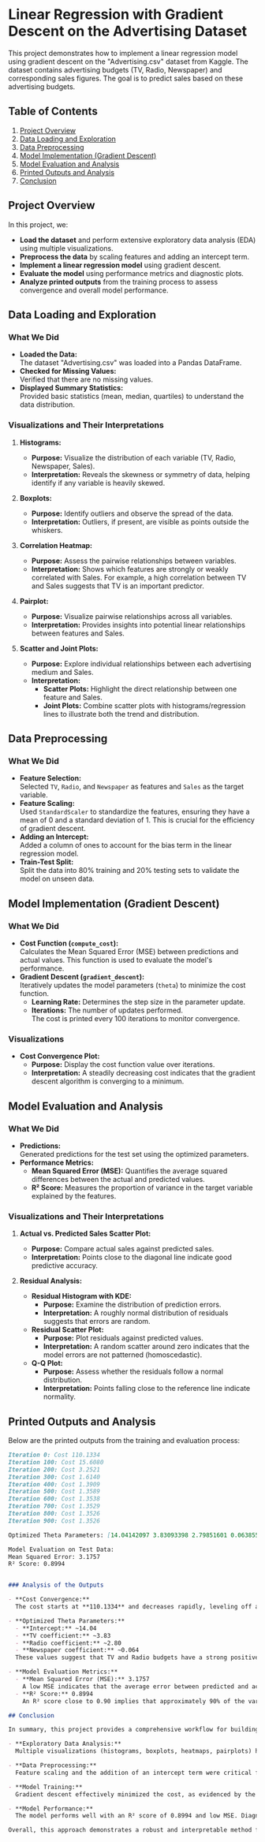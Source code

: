 # Linear Regression with Gradient Descent on the Advertising Dataset

This project demonstrates how to implement a linear regression model using gradient descent on the "Advertising.csv" dataset from Kaggle. The dataset contains advertising budgets (TV, Radio, Newspaper) and corresponding sales figures. The goal is to predict sales based on these advertising budgets.

## Table of Contents

1. [Project Overview](#project-overview)
2. [Data Loading and Exploration](#data-loading-and-exploration)
3. [Data Preprocessing](#data-preprocessing)
4. [Model Implementation (Gradient Descent)](#model-implementation-gradient-descent)
5. [Model Evaluation and Analysis](#model-evaluation-and-analysis)
6. [Printed Outputs and Analysis](#printed-outputs-and-analysis)
7. [Conclusion](#conclusion)

## Project Overview

In this project, we:
- **Load the dataset** and perform extensive exploratory data analysis (EDA) using multiple visualizations.
- **Preprocess the data** by scaling features and adding an intercept term.
- **Implement a linear regression model** using gradient descent.
- **Evaluate the model** using performance metrics and diagnostic plots.
- **Analyze printed outputs** from the training process to assess convergence and overall model performance.

## Data Loading and Exploration

### What We Did
- **Loaded the Data:**  
  The dataset "Advertising.csv" was loaded into a Pandas DataFrame.
- **Checked for Missing Values:**  
  Verified that there are no missing values.
- **Displayed Summary Statistics:**  
  Provided basic statistics (mean, median, quartiles) to understand the data distribution.

### Visualizations and Their Interpretations

1. **Histograms:**  
   - **Purpose:** Visualize the distribution of each variable (TV, Radio, Newspaper, Sales).  
   - **Interpretation:** Reveals the skewness or symmetry of data, helping identify if any variable is heavily skewed.

2. **Boxplots:**  
   - **Purpose:** Identify outliers and observe the spread of the data.  
   - **Interpretation:** Outliers, if present, are visible as points outside the whiskers.

3. **Correlation Heatmap:**  
   - **Purpose:** Assess the pairwise relationships between variables.  
   - **Interpretation:** Shows which features are strongly or weakly correlated with Sales. For example, a high correlation between TV and Sales suggests that TV is an important predictor.

4. **Pairplot:**  
   - **Purpose:** Visualize pairwise relationships across all variables.  
   - **Interpretation:** Provides insights into potential linear relationships between features and Sales.

5. **Scatter and Joint Plots:**  
   - **Purpose:** Explore individual relationships between each advertising medium and Sales.  
   - **Interpretation:**  
     - **Scatter Plots:** Highlight the direct relationship between one feature and Sales.  
     - **Joint Plots:** Combine scatter plots with histograms/regression lines to illustrate both the trend and distribution.

## Data Preprocessing

### What We Did
- **Feature Selection:**  
  Selected `TV`, `Radio`, and `Newspaper` as features and `Sales` as the target variable.
- **Feature Scaling:**  
  Used `StandardScaler` to standardize the features, ensuring they have a mean of 0 and a standard deviation of 1. This is crucial for the efficiency of gradient descent.
- **Adding an Intercept:**  
  Added a column of ones to account for the bias term in the linear regression model.
- **Train-Test Split:**  
  Split the data into 80% training and 20% testing sets to validate the model on unseen data.

## Model Implementation (Gradient Descent)

### What We Did
- **Cost Function (`compute_cost`):**  
  Calculates the Mean Squared Error (MSE) between predictions and actual values. This function is used to evaluate the model's performance.
- **Gradient Descent (`gradient_descent`):**  
  Iteratively updates the model parameters (`theta`) to minimize the cost function.  
  - **Learning Rate:** Determines the step size in the parameter update.
  - **Iterations:** The number of updates performed.  
  The cost is printed every 100 iterations to monitor convergence.

### Visualizations
- **Cost Convergence Plot:**  
  - **Purpose:** Display the cost function value over iterations.
  - **Interpretation:** A steadily decreasing cost indicates that the gradient descent algorithm is converging to a minimum.

## Model Evaluation and Analysis

### What We Did
- **Predictions:**  
  Generated predictions for the test set using the optimized parameters.
- **Performance Metrics:**  
  - **Mean Squared Error (MSE):** Quantifies the average squared differences between the actual and predicted values.
  - **R² Score:** Measures the proportion of variance in the target variable explained by the features.

### Visualizations and Their Interpretations

1. **Actual vs. Predicted Sales Scatter Plot:**  
   - **Purpose:** Compare actual sales against predicted sales.
   - **Interpretation:** Points close to the diagonal line indicate good predictive accuracy.

2. **Residual Analysis:**  
   - **Residual Histogram with KDE:**  
     - **Purpose:** Examine the distribution of prediction errors.
     - **Interpretation:** A roughly normal distribution of residuals suggests that errors are random.
   - **Residual Scatter Plot:**  
     - **Purpose:** Plot residuals against predicted values.
     - **Interpretation:** A random scatter around zero indicates that the model errors are not patterned (homoscedastic).
   - **Q-Q Plot:**  
     - **Purpose:** Assess whether the residuals follow a normal distribution.
     - **Interpretation:** Points falling close to the reference line indicate normality.

## Printed Outputs and Analysis

Below are the printed outputs from the training and evaluation process:

```markdown
Iteration 0: Cost 110.1334  
Iteration 100: Cost 15.6080  
Iteration 200: Cost 3.2521  
Iteration 300: Cost 1.6140  
Iteration 400: Cost 1.3909  
Iteration 500: Cost 1.3589  
Iteration 600: Cost 1.3538  
Iteration 700: Cost 1.3529  
Iteration 800: Cost 1.3526  
Iteration 900: Cost 1.3526  

Optimized Theta Parameters: [14.04142097 3.83093398 2.79851601 0.06385596]

Model Evaluation on Test Data:  
Mean Squared Error: 3.1757  
R² Score: 0.8994


### Analysis of the Outputs

- **Cost Convergence:**  
  The cost starts at **110.1334** and decreases rapidly, leveling off at around **1.3526**. This indicates effective convergence of the gradient descent algorithm.

- **Optimized Theta Parameters:**  
  - **Intercept:** ~14.04  
  - **TV coefficient:** ~3.83  
  - **Radio coefficient:** ~2.80  
  - **Newspaper coefficient:** ~0.064  
  These values suggest that TV and Radio budgets have a strong positive influence on Sales, while Newspaper has a negligible effect.

- **Model Evaluation Metrics:**  
  - **Mean Squared Error (MSE):** 3.1757  
    A low MSE indicates that the average error between predicted and actual sales is relatively small.
  - **R² Score:** 0.8994  
    An R² score close to 0.90 implies that approximately 90% of the variance in Sales is explained by the model, demonstrating strong performance.

## Conclusion

In summary, this project provides a comprehensive workflow for building a linear regression model using gradient descent on the Advertising dataset. Key takeaways include:

- **Exploratory Data Analysis:**  
  Multiple visualizations (histograms, boxplots, heatmaps, pairplots) helped in understanding the data distribution, identifying outliers, and revealing correlations.

- **Data Preprocessing:**  
  Feature scaling and the addition of an intercept term were critical for efficient model training.

- **Model Training:**  
  Gradient descent effectively minimized the cost, as evidenced by the decreasing cost values and convergence plot.

- **Model Performance:**  
  The model performs well with an R² score of 0.8994 and low MSE. Diagnostic plots, such as the actual vs. predicted scatter plot and residual analysis, further confirm that the model captures the underlying data patterns accurately.

Overall, this approach demonstrates a robust and interpretable method for linear regression, with clear insights drawn from both data exploration and model evaluation.

